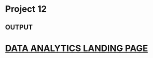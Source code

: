 # Project 12

## OUTPUT

# [DATA ANALYTICS LANDING PAGE](https://data-analyticspage121.netlify.app/)
